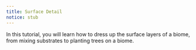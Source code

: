 ```yaml
---
title: Surface Detail
notice: stub
---
```


In this tutorial, you will learn how to dress up the surface layers of a biome, from mixing substrates to planting trees on a biome.

